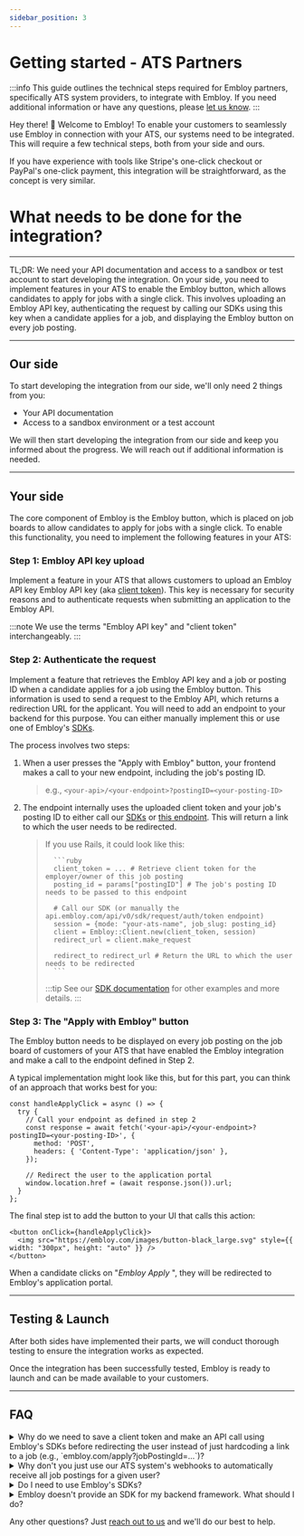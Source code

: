 ```yaml
---
sidebar_position: 3
---
```


# Getting started - ATS Partners

:::info
This guide outlines the technical steps required for Embloy partners, specifically ATS system providers, to integrate with Embloy. If you need additional information or have any questions, please [let us know](https://about.embloy.com/en/contact).
:::

Hey there! 👋 Welcome to Embloy! To enable your customers to seamlessly use Embloy in connection with your ATS, our systems need to be integrated. This will require a few technical steps, both from your side and ours.

If you have experience with tools like Stripe's one-click checkout or PayPal's one-click payment, this integration will be straightforward, as the concept is very similar.

# What needs to be done for the integration?

---

TL;DR: We need your API documentation and access to a sandbox or test account to start developing the integration. On your side, you need to implement features in your ATS to enable the Embloy button, which allows candidates to apply for jobs with a single click. This involves uploading an Embloy API key, authenticating the request by calling our SDKs using this key when a candidate applies for a job, and displaying the Embloy button on every job posting.

---

## Our side

To start developing the integration from our side, we'll only need 2 things from you:

- Your API documentation
- Access to a sandbox environment or a test account

We will then start developing the integration from our side and keep you informed about the progress. We will reach out if additional information is needed.

---

## Your side

The core component of Embloy is the Embloy button, which is placed on job boards to allow candidates to apply for jobs with a single click. To enable this functionality, you need to implement the following features in your ATS:

### Step 1: Embloy API key upload

Implement a feature in your ATS that allows customers to upload an Embloy API key Embloy API key (aka [client token](/docs/core/tokens/token_info#client-token)). This key is necessary for security reasons and to authenticate requests when submitting an application to the Embloy API.

:::note
We use the terms "Embloy API key" and "client token" interchangeably.
:::

### Step 2: Authenticate the request

Implement a feature that retrieves the Embloy API key and a job or posting ID when a candidate applies for a job using the Embloy button. This information is used to send a request to the Embloy API, which returns a redirection URL for the applicant. You will need to add an endpoint to your backend for this purpose. You can either manually implement this or use one of Embloy's [SDKs](/docs/sdks/overview).

The process involves two steps:

1.  When a user presses the "Apply with Embloy" button, your frontend makes a call to your new endpoint, including the job's posting ID.

    > e.g., `<your-api>/<your-endpoint>?postingID=<your-posting-ID>`

2.  The endpoint internally uses the uploaded client token and your job's posting ID to either call our [SDKs](/docs/sdks/overview) or [this endpoint](https://docs.embloy.com/#7629b41f-882f-4897-bacd-5b900378eac6). This will return a link to which the user needs to be redirected.

    > If you use Rails, it could look like this:
    >
    >       ```ruby
    >       client_token = ... # Retrieve client token for the employer/owner of this job posting
    >       posting_id = params["postingID"] # The job's posting ID  needs to be passed to this endpoint
    >
    >       # Call our SDK (or manually the api.embloy.com/api/v0/sdk/request/auth/token endpoint)
    >       session = {mode: "your-ats-name", job_slug: posting_id}
    >       client = Embloy::Client.new(client_token, session)
    >       redirect_url = client.make_request
    >
    >       redirect_to redirect_url # Return the URL to which the user needs to be redirected
    >       ```
    >
    > :::tip
    > See our [SDK documentation](/docs/sdks/overview.mdx) for other examples and more details.
    > :::

### Step 3: The "Apply with Embloy" button

The Embloy button needs to be displayed on every job posting on the job board of customers of your ATS that have enabled the Embloy integration and make a call to the endpoint defined in Step 2.

A typical implementation might look like this, but for this part, you can think of an approach that works best for you:


```TSX title="application-form.tsx"
const handleApplyClick = async () => {
  try {
    // Call your endpoint as defined in step 2
    const response = await fetch('<your-api>/<your-endpoint>?postingID=<your-posting-ID>', {
      method: 'POST',
      headers: { 'Content-Type': 'application/json' },
    });

    // Redirect the user to the application portal
    window.location.href = (await response.json()).url;
  }
};
```

The final step ist to add the button to your UI that calls this action:

```TSX title="app/application-form.tsx"
<button onClick={handleApplyClick}>
  <img src="https://embloy.com/images/button-black_large.svg" style={{ width: "300px", height: "auto" }} />
</button>
```

When a candidate clicks on "_Embloy Apply_ ", they will be redirected to Embloy's application portal.

---

## Testing & Launch

After both sides have implemented their parts, we will conduct thorough testing to ensure the integration works as expected.

Once the integration has been successfully tested, Embloy is ready to launch and can be made available to your customers.

---

## FAQ

<details>
<summary>Why do we need to save a client token and make an API call using Embloy's SDKs before redirecting the user instead of just hardcoding a link to a job (e.g., `embloy.com/apply?jobPostingId=...`)?</summary>

_There are two reasons for this:_

1. _**Security**: We need to ensure that applications for a certain job are only submitted from a site where the employer has uploaded the application form (e.g., your job posting). For this, we need the client token (aka Embloy API key)._
2. _**Request Authentication**: We need to verify that a redirection to our portal has been done by an Embloy customer who is authorized for this action. Hence, to authenticate the request, you call our SDKs using the customer's (secret) client token to return a (public and short-lived) request token which we then verify._
</details>

<details>
<summary>Why don't you just use our ATS system's webhooks to automatically receive all job postings for a given user?</summary>

_**To avoid unnecessary storage of sensitive information**, when a customer integrates Embloy, we don't directly fetch all their jobs. We only request jobs from your ATS system's API on a need-to-know basis. When a customer uses the button on a new job posting, this job posting is unknown to Embloy's API. When a user applies for this job using Embloy, we automatically check whether we already have this job or not, and if not, we then fetch it from your API. That's why the authentication steps, as explained above, are so important._

</details>

<details>
<summary>Do I need to use Embloy's SDKs?</summary>

_**No**. You can use our [open-source SDKs](https://github.com/embloy) out of convenience, but if you don't want to, you can do it manually by calling [this endpoint](https://docs.embloy.com/#7629b41f-882f-4897-bacd-5b900378eac6)._

</details>

<details>
<summary>Embloy doesn't provide an SDK for my backend framework. What should I do?</summary>

_We try to provide SDKs for the most popular frameworks, but if we don't support yours yet, **please contact us** and we'll either create a new SDK or explain in detail how to do it manually using [this endpoint](https://docs.embloy.com/#7629b41f-882f-4897-bacd-5b900378eac6)._

</details>

Any other questions? Just [reach out to us](https://about.embloy.com/en/contact) and we'll do our best to help.
